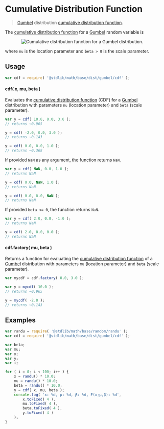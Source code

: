# Cumulative Distribution Function

> [Gumbel][gumbel] distribution [cumulative distribution function][cdf].


<section class="intro">

The [cumulative distribution function][cdf] for a [Gumbel][gumbel] random variable is

<!-- <equation class="equation" label="eq:cdf" align="center" raw="F\left( x; \mu, \beta \right ) = e^{{-e^{{-(x-\mu )/\beta }}}}" alt="Cumulative distribution function for a Gumbel distribution."> -->

<div class="equation" align="center" data-raw-text="F\left( x; \mu, \beta \right ) = e^{{-e^{{-(x-\mu )/\beta }}}}" data-equation="eq:cdf">
    <img src="" alt="Cumulative distribution function for a Gumbel distribution.">
    <br>
</div>

<!-- </equation> -->

where `mu` is the location parameter and `beta > 0` is the scale parameter.

</section>

<!-- /.intro -->

<section class="usage">

## Usage

``` javascript
var cdf = require( '@stdlib/math/base/dist/gumbel/cdf' );
```

#### cdf( x, mu, beta )

Evaluates the [cumulative distribution function][cdf] (CDF) for a [Gumbel][gumbel] distribution with parameters `mu` (location parameter) and `beta` (scale parameter).

``` javascript
var y = cdf( 10.0, 0.0, 3.0 );
// returns ~0.965

y = cdf( -2.0, 0.0, 3.0 );
// returns ~0.143

y = cdf( 0.0, 0.0, 1.0 );
// returns ~0.368
```

If provided `NaN` as any argument, the function returns `NaN`.

``` javascript
var y = cdf( NaN, 0.0, 1.0 );
// returns NaN

y = cdf( 0.0, NaN, 1.0 );
// returns NaN

y = cdf( 0.0, 0.0, NaN );
// returns NaN
```

If provided `beta <= 0`, the function returns `NaN`.

``` javascript
var y = cdf( 2.0, 0.0, -1.0 );
// returns NaN

y = cdf( 2.0, 0.0, 0.0 );
// returns NaN
```

#### cdf.factory( mu, beta )

Returns a function for evaluating the [cumulative distribution function][cdf] of a [Gumbel][gumbel] distribution with parameters `mu` (location parameter) and `beta` (scale parameter).

``` javascript
var mycdf = cdf.factory( 0.0, 3.0 );

var y = mycdf( 10.0 );
// returns ~0.965

y = mycdf( -2.0 );
// returns ~0.143
```

</section>

<!-- /.usage -->


<section class="examples">

## Examples

``` javascript
var randu = require( '@stdlib/math/base/random/randu' );
var cdf = require( '@stdlib/math/base/dist/gumbel/cdf' );

var beta;
var mu;
var x;
var y;
var i;

for ( i = 0; i < 100; i++ ) {
    x = randu() * 10.0;
    mu = randu() * 10.0;
    beta = randu() * 10.0;
    y = cdf( x, mu, beta );
    console.log( 'x: %d, µ: %d, β: %d, F(x;µ,β): %d',
        x.toFixed( 4 ),
        mu.toFixed( 4 ),
        beta.toFixed( 4 ),
        y.toFixed( 4 )
    );
}
```

</section>

<!-- /.examples -->


<section class="links">

[gumbel]: https://en.wikipedia.org/wiki/Gumbel_distribution
[cdf]: https://en.wikipedia.org/wiki/Cumulative_distribution_function

</section>

<!-- /.links -->

